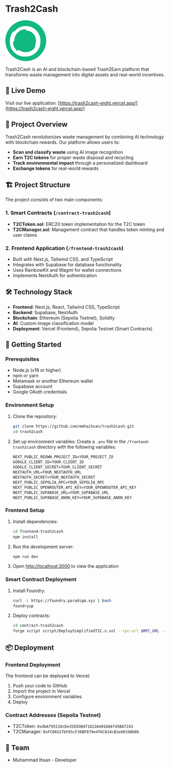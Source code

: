 # Trash2Cash

![Trash2Cash Logo](frontend-trash2cash/public/favicon.svg)

Trash2Cash is an AI and blockchain-based Trash2Earn platform that transforms waste management into digital assets and real-world incentives.

## 🌟 Live Demo

Visit our live application: [https://trash2cash-eight.vercel.app/](https://trash2cash-eight.vercel.app/)

## 🚀 Project Overview

Trash2Cash revolutionizes waste management by combining AI technology with blockchain rewards. Our platform allows users to:

- **Scan and classify waste** using AI image recognition
- **Earn T2C tokens** for proper waste disposal and recycling
- **Track environmental impact** through a personalized dashboard
- **Exchange tokens** for real-world rewards

## 🏗️ Project Structure

The project consists of two main components:

### 1. Smart Contracts (`/contract-trash2cash`)

- **T2CToken.sol**: ERC20 token implementation for the T2C token
- **T2CManager.sol**: Management contract that handles token minting and user claims

### 2. Frontend Application (`/frontend-trash2cash`)

- Built with Next.js, Tailwind CSS, and TypeScript
- Integrates with Supabase for database functionality
- Uses RainbowKit and Wagmi for wallet connections
- Implements NextAuth for authentication

## 🛠️ Technology Stack

- **Frontend**: Next.js, React, Tailwind CSS, TypeScript
- **Backend**: Supabase, NextAuth
- **Blockchain**: Ethereum (Sepolia Testnet), Solidity
- **AI**: Custom image classification model
- **Deployment**: Vercel (Frontend), Sepolia Testnet (Smart Contracts)

## 🔧 Getting Started

### Prerequisites

- Node.js (v18 or higher)
- npm or yarn
- Metamask or another Ethereum wallet
- Supabase account
- Google OAuth credentials

### Environment Setup

1. Clone the repository:

   ```bash
   git clone https://github.com/emhaihsan/trash2cash.git
   cd trash2cash
   ```

2. Set up environment variables:
   Create a `.env` file in the `/frontend-trash2cash` directory with the following variables:
   ```
   NEXT_PUBLIC_REOWN_PROJECT_ID=YOUR_PROJECT_ID
   GOOGLE_CLIENT_ID=YOUR_CLIENT_ID
   GOOGLE_CLIENT_SECRET=YOUR_CLIENT_SECRET
   NEXTAUTH_URL=YOUR_NEXTAUTH_URL
   NEXTAUTH_SECRET=YOUR_NEXTAUTH_SECRET
   NEXT_PUBLIC_SEPOLIA_RPC=YOUR_SEPOLIA_RPC
   NEXT_PUBLIC_OPENROUTER_API_KEY=YOUR_OPENROUTER_API_KEY
   NEXT_PUBLIC_SUPABASE_URL=YOUR_SUPABASE_URL
   NEXT_PUBLIC_SUPABASE_ANON_KEY=YOUR_SUPABASE_ANON_KEY
   ```

### Frontend Setup

1. Install dependencies:

   ```bash
   cd frontend-trash2cash
   npm install
   ```

2. Run the development server:

   ```bash
   npm run dev
   ```

3. Open [http://localhost:3000](http://localhost:3000) to view the application

### Smart Contract Deployment

1. Install Foundry:

   ```bash
   curl -L https://foundry.paradigm.xyz | bash
   foundryup
   ```

2. Deploy contracts:
   ```bash
   cd contract-trash2cash
   forge script script/DeploySimplifiedT2C.s.sol --rpc-url $RPC_URL --private-key $PRIVATE_KEY --broadcast
   ```

## 📦 Deployment

### Frontend Deployment

The frontend can be deployed to Vercel:

1. Push your code to GitHub
2. Import the project in Vercel
3. Configure environment variables
4. Deploy

### Contract Addresses (Sepolia Testnet)

- T2CToken: `0xdbAf9313dcDe35E83B4f1822A4010A6f45BA7243`
- T2CManager: `0xFC0A527bF85cF36BF879e4f6C814cB1e60198b0b`

## 👥 Team

- Muhammad Ihsan - Developer
